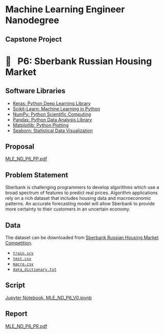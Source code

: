 
# Machine Learning Engineer Nanodegree
## Capstone Project
# &#x1F4D1; &nbsp; P6: Sberbank Russian Housing Market

## Software Libraries
- [Keras: Python Deep Learning Library](https://keras.io/)
- [Scikit-Learn: Machine Learning in Python](http://scikit-learn.org/stable/)
- [NumPy: Python Scientific Computing ](http://www.numpy.org/)
- [Pandas: Python Data Analysis Library](http://pandas.pydata.org/)
- [Matplotlib: Python Plotting](https://matplotlib.org/)
- [Seaborn: Statistical Data Visualization](https://seaborn.pydata.org/)

## Proposal
[MLE_ND_P6_PP.pdf](https://github.com/OlgaBelitskaya/machine_learning_engineer_nd009/blob/master/Machine_Learning_Engineer_ND_P6/MLE_ND_P6_PP.pdf)
## Problem Statement
Sberbank is challenging programmers to develop algorithms which use a broad spectrum of features to predict real prices. Algorithm applications rely on a rich dataset that includes housing data and macroeconomic patterns. An accurate forecasting model will allow Sberbank to provide more certainty to their customers in an uncertain economy.
## Data
The dataset can be downloaded from [Sberbank Russian Housing Market Competition](https://www.kaggle.com/c/sberbank-russian-housing-market).
- [`train.scv`](https://github.com/OlgaBelitskaya/machine_learning_engineer_nd009/blob/master/Machine_Learning_Engineer_ND_P6/train.csv)
- [`test.csv`](https://github.com/OlgaBelitskaya/machine_learning_engineer_nd009/blob/master/Machine_Learning_Engineer_ND_P6/test.csv)
- [`macro.csv`](https://github.com/OlgaBelitskaya/machine_learning_engineer_nd009/blob/master/Machine_Learning_Engineer_ND_P6/macro.csv)
- [`data_dictionary.txt`](https://github.com/OlgaBelitskaya/machine_learning_engineer_nd009/blob/master/Machine_Learning_Engineer_ND_P6/data_dictionary.txt)

## Script
[Jupyter Notebook. MLE_ND_P6_V0.ipynb](https://github.com/OlgaBelitskaya/machine_learning_engineer_nd009/blob/master/Machine_Learning_Engineer_ND_P6/MLE_ND_P6_V0.ipynb)
## Report
[MLE_ND_P6_PR.pdf](https://github.com/OlgaBelitskaya/machine_learning_engineer_nd009/blob/master/Machine_Learning_Engineer_ND_P6/MLE_ND_P6_PR.pdf)
